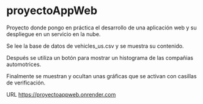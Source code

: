 # proyectoAppWeb
Proyecto donde pongo en práctica el desarrollo de una aplicación web y su despliegue en un servicio en la nube.

Se lee la base de datos de vehicles_us.csv y se muestra su contenido.

Después se utiliza un botón para mostrar un histograma de las compañias automotrices.

Finalmente se muestran y ocultan unas gráficas que se activan con casillas de verificación.

URL https://proyectoappweb.onrender.com